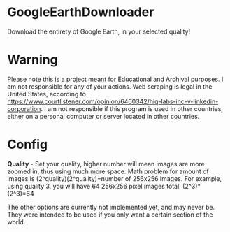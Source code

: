 # GoogleEarthDownloader
Download the entirety of Google Earth, in your selected quality!

# Warning
Please note this is a project meant for Educational and Archival purposes. I am not responsible for any of your actions. Web scraping is legal in the United States, according to https://www.courtlistener.com/opinion/6460342/hiq-labs-inc-v-linkedin-corporation. I am not responsible if this program is used in other countries, either on a personal computer or server located in other countries.

# Config
**Quality** - Set your quality, higher number will mean images are more zoomed in, thus using much more space. Math
problem for amount of images is (2^quality)(2^quality)=number of 256x256 images. For example, using quality 3, you will
have 64 256x256 pixel images total. (2^3)*(2^3)=64

The other options are currently not implemented yet, and may never be. They were intended to be used if you only want a
certain section of the world.